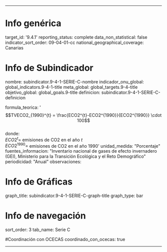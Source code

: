 ---

# Info genérica
target_id: '9.4.1'
reporting_status: complete
data_non_statistical: false
indicator_sort_order: 09-04-01-cc
national_geographical_coverage: Canarias

# Info de Subindicador
nombre: subindicator.9-4-1-SERIE-C-nombre
indicador_onu_global: global_indicators.9-4-1-title
meta_global: global_targets.9-4-title
objetivo_global: global_goals.9-title
definicion: subindicator.9-4-1-SERIE-C-definicion

formula_teorica: '$$TVECO2_{1990}^{t} = \frac{ECO2^{t}-ECO2^{1990}}{ECO2^{1990}} \cdot 100$$ <br>
donde: <br>
$ECO2^{t} =$ emisiones de CO2 en el año $t$<br>
$ECO2^{1990} =$ emisiones de CO2 en el año 1990'
unidad_medida: "Porcentaje"
fuentes_informacion: "Inventario nacional de gases de efecto invernadero (GEI), Ministerio para la Transición Ecológica y el Reto Demográfico"
periodicidad: "Anual"
observaciones: 

# Info de Gráficas
graph_title: subindicator.9-4-1-SERIE-C-graph-title
graph_type: bar

# Info de navegación
sort_order: 3
tab_name: Serie C

#Coordinación con OCECAS
coordinado_con_ocecas: true

---